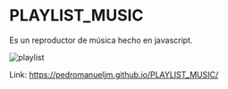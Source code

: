 # PLAYLIST_MUSIC

Es un reproductor de música hecho en javascript.

![playlist](https://user-images.githubusercontent.com/71619972/111821089-44832880-88b0-11eb-86c0-7b12b40bde20.PNG)

Link: https://pedromanueljm.github.io/PLAYLIST_MUSIC/
